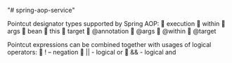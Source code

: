 "# spring-aop-service" 

Pointcut designator types supported by Spring AOP:
 execution
 within
 args
 bean
 this
 target
 @annotation
 @args
 @within
 @target

Pointcut expressions can be combined together with usages of logical operators:
 ! – negation
 || - logical or
 && - logical and
